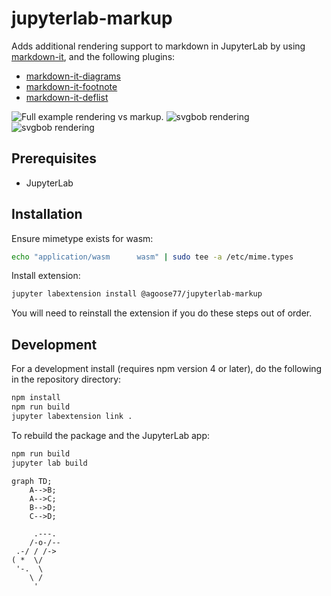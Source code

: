 # jupyterlab-markup

Adds additional rendering support to markdown in JupyterLab by using [markdown-it](https://github.com/markdown-it/markdown-it), and the following plugins:

- [markdown-it-diagrams](https://github.com/agoose77/markdown-it-diagrams)
- [markdown-it-footnote](https://github.com/markdown-it/markdown-it-footnote)
- [markdown-it-deflist](https://github.com/markdown-it/markdown-it-deflist)

![Full example rendering vs markup.](https://i.imgur.com/OL9oGcq.png)
![svgbob rendering](https://i.imgur.com/RbDioU8.gif)
![svgbob rendering](https://i.imgur.com/IQSasVZ.gif)

## Prerequisites

- JupyterLab

## Installation

Ensure mimetype exists for wasm:

```bash
echo "application/wasm      wasm" | sudo tee -a /etc/mime.types
```

Install extension:

```bash
jupyter labextension install @agoose77/jupyterlab-markup
```

You will need to reinstall the extension if you do these steps out of order.

## Development

For a development install (requires npm version 4 or later), do the following in the repository directory:

```bash
npm install
npm run build
jupyter labextension link .
```

To rebuild the package and the JupyterLab app:

```bash
npm run build
jupyter lab build
```

```mermaid
graph TD;
    A-->B;
    A-->C;
    B-->D;
    C-->D;
```

```bob
     .---.
    /-o-/--
 .-/ / /->
( *  \/
 '-.  \
    \ /
     '
```
